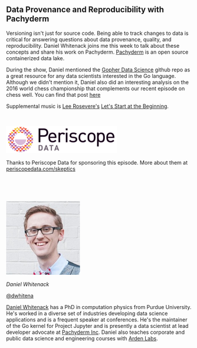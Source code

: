 ## Data Provenance and Reproducibility with Pachyderm

Versioning isn't just for source code.  Being able to track changes to data is critical for answering questions about data provenance, quality, and reproducibility.  Daniel Whitenack joins me this week to talk about these concepts and share his work on Pachyderm.  [Pachyderm](http://pachyderm.io/) is an open source containerized data lake.

During the show, Daniel mentioned the [Gopher Data Science](https://github.com/gopherds) github repo as a great resource for any data scientists interested in the Go language.  Although we didn't mention it, Daniel also did an interesting analysis on the 2016 world chess championship that complements our recent episode on chess well.  You can find that post [here](https://medium.com/pachyderm-data/analyzing-the-2016-world-chess-championship-b823d0d2fd11#.5m76x6ror)

Supplemental music is [Lee Rosevere's](https://twitter.com/LeeRosevere) [Let's Start at the Beginning](https://www.youtube.com/watch?v=7MeY-EdcAzc).

<br/>

<a href="https://www.periscopedata.com/skeptics"><img alt="Periscope Data" src="src-data-provenance-and-reproducibility-with-pachyderm/periscope-data.jpg" /></a>

Thanks to Periscope Data for sponsoring this episode.  More about them at [periscopedata.com/skeptics](https://www.periscopedata.com/skeptics)


<br/><br/><br/>

<div class="row">
	<div class="col-xs-12 col-sm-3">
		<img alt="Daniel Whitenack" src="src-data-provenance-and-reproducibility-with-pachyderm/daniel-whitenack.jpg" />
		<br/>
		<p><i>Daniel Whitenack</i></p>
		<p><a href="https://twitter.com/dwhitena">@dwhitena</a></p>
	</div>
	<div class="col-xs-12 col-sm-9">
		<a href="https://www.linkedin.com/in/danielwhitenack">Daniel Whitenack</a> has a PhD in computation physics from Purdue University.  He's worked in a diverse set of industries developing data science applications and is a frequent speaker at conferences.  He's the maintainer of the Go kernel for Project Jupyter and is presently a data scientist at lead developer advocate at <a href="http://pachyderm.io/">Pachyderm Inc</a>.  Daniel also teaches corporate and public data science and engineering courses with <a href="https://www.ardanlabs.com/">Arden Labs</a>.
	</div>
</div>
